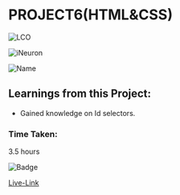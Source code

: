 # PROJECT6(HTML&CSS)

![LCO](https://img.shields.io/badge/WEB%20DEVELOPMENT-LCO-success)

![iNeuron](https://img.shields.io/badge/iNeuron-Course-important)

![Name](https://img.shields.io/badge/-Shravya%20Sarugu-ff69b4)

##  Learnings from this Project:

- Gained knowledge on Id selectors.

### Time Taken: 
3.5 hours

![Badge](https://img.shields.io/badge/-Below%20is%20the%20Live--Link-informational)

[Live-Link](https://project6-htmlcss.netlify.app/)


